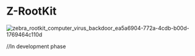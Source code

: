 # Z-RootKit
![zebra_rootkit_computer_virus_backdoor_ea5a6904-772a-4cdb-b00d-1769464c110d](https://user-images.githubusercontent.com/75133897/211194805-9ce8a496-de17-4e39-a2a4-ddbd0ae40777.png)

//In development phase
